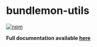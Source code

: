 # bundlemon-utils

[![npm](https://img.shields.io/npm/v/bundlemon-utils)](http://www.npmjs.com/package/bundlemon-utils)

**Full documentation available [here](https://github.com/LironEr/bundlemon)**
